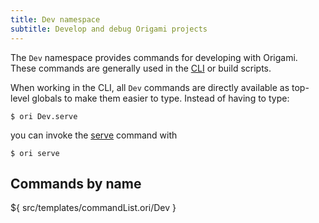 ```yaml
---
title: Dev namespace
subtitle: Develop and debug Origami projects
---
```


The `Dev` namespace provides commands for developing with Origami. These commands are generally used in the [CLI](/cli) or build scripts.

When working in the CLI, all `Dev` commands are directly available as top-level globals to make them easier to type. Instead of having to type:

```console
$ ori Dev.serve
```

you can invoke the [serve](serve.html) command with

```console
$ ori serve
```

## Commands by name

${ src/templates/commandList.ori/Dev }
